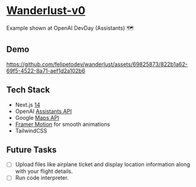# [Wanderlust-v0](https://wanderlust-v0.vercel.app/)

Example shown at OpenAI DevDay (Assistants) 🗺

## Demo
https://github.com/felipetodev/wanderlust/assets/69825873/822b1a62-69f5-4522-8a71-aef1d2a102b6

## Tech Stack

- Next.js [14](https://nextjs.org/blog/next-14)
- OpenAI [Assistants API](https://platform.openai.com/docs/assistants/overview)
- Google [Maps API](https://developers.google.com/maps/documentation/javascript)
- [Framer Motion](https://www.framer.com/motion/) for smooth animations
- TailwindCSS

## Future Tasks

- [ ] Upload files like airplane ticket and display location information along with your flight details.
- [ ] Run code interpreter.
